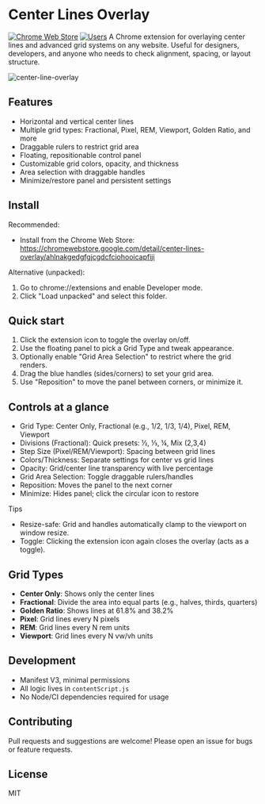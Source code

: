 # Center Lines Overlay

[![Chrome Web Store](https://img.shields.io/chrome-web-store/v/ahlnakgedgfgjcgdcfciohooicapfiji?label=Chrome%20Web%20Store)](https://chromewebstore.google.com/detail/center-lines-overlay/ahlnakgedgfgjcgdcfciohooicapfiji)
[![Users](https://img.shields.io/chrome-web-store/users/ahlnakgedgfgjcgdcfciohooicapfiji?label=users)](https://chromewebstore.google.com/detail/center-lines-overlay/ahlnakgedgfgjcgdcfciohooicapfiji)
A Chrome extension for overlaying center lines and advanced grid systems on any website. Useful for designers, developers, and anyone who needs to check alignment, spacing, or layout structure.

![center-line-overlay](https://github.com/user-attachments/assets/a35fd4de-908f-4dee-ba8a-62b4f1649db9)

## Features

- Horizontal and vertical center lines
- Multiple grid types: Fractional, Pixel, REM, Viewport, Golden Ratio, and more
- Draggable rulers to restrict grid area
- Floating, repositionable control panel
- Customizable grid colors, opacity, and thickness
- Area selection with draggable handles
- Minimize/restore panel and persistent settings

## Install
Recommended:
- Install from the Chrome Web Store: https://chromewebstore.google.com/detail/center-lines-overlay/ahlnakgedgfgjcgdcfciohooicapfiji

Alternative (unpacked):
1. Go to chrome://extensions and enable Developer mode.
2. Click "Load unpacked" and select this folder.

## Quick start
1. Click the extension icon to toggle the overlay on/off.
2. Use the floating panel to pick a Grid Type and tweak appearance.
3. Optionally enable "Grid Area Selection" to restrict where the grid renders.
4. Drag the blue handles (sides/corners) to set your grid area.
5. Use "Reposition" to move the panel between corners, or minimize it.

## Controls at a glance
- Grid Type: Center Only, Fractional (e.g., 1/2, 1/3, 1/4), Pixel, REM, Viewport
- Divisions (Fractional): Quick presets: ½, ⅓, ¼, Mix (2,3,4)
- Step Size (Pixel/REM/Viewport): Spacing between grid lines
- Colors/Thickness: Separate settings for center vs grid lines
- Opacity: Grid/center line transparency with live percentage
- Grid Area Selection: Toggle draggable rulers/handles
- Reposition: Moves the panel to the next corner
- Minimize: Hides panel; click the circular icon to restore

Tips
- Resize-safe: Grid and handles automatically clamp to the viewport on window resize.
- Toggle: Clicking the extension icon again closes the overlay (acts as a toggle).

## Grid Types

- **Center Only**: Shows only the center lines
- **Fractional**: Divide the area into equal parts (e.g., halves, thirds, quarters)
- **Golden Ratio**: Shows lines at 61.8% and 38.2%
- **Pixel**: Grid lines every N pixels
- **REM**: Grid lines every N rem units
- **Viewport**: Grid lines every N vw/vh units

## Development

- Manifest V3, minimal permissions
- All logic lives in `contentScript.js`
- No Node/CI dependencies required for usage

## Contributing

Pull requests and suggestions are welcome! Please open an issue for bugs or feature requests.

## License

MIT
